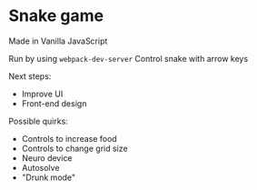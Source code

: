 # Snake game

Made in Vanilla JavaScript

Run by using `webpack-dev-server`
Control snake with arrow keys

Next steps:
- Improve UI
- Front-end design 

Possible quirks:
- Controls to increase food
- Controls to change grid size
- Neuro device
- Autosolve
- "Drunk mode"

